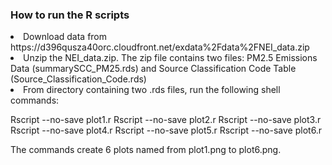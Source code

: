 ### How to run the R scripts
<li>Download data from https://d396qusza40orc.cloudfront.net/exdata%2Fdata%2FNEI_data.zip</li>

<li>Unzip the NEI_data.zip. The zip file contains two files: PM2.5 Emissions Data (summarySCC_PM25.rds)
and Source Classification Code Table (Source_Classification_Code.rds)</li>

<li>From directory containing two .rds files, run the following shell commands:

Rscript --no-save plot1.r
Rscript --no-save plot2.r
Rscript --no-save plot3.r
Rscript --no-save plot4.r
Rscript --no-save plot5.r
Rscript --no-save plot6.r

The commands create 6 plots named from plot1.png to plot6.png.</li>
